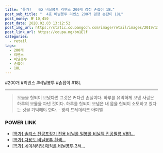 ```yaml
--- 
title: "특가!   4호 비닐봉투 리벤스 200개 검정 손잡이 18L" 
post_sub_title: "  4호 비닐봉투 리벤스 200개 검정 손잡이 18L" 
post_money: ₩ 10,450 
post_date: 2020.02.03 13:12:52 
post_img_url: https://static.coupangcdn.com/image/retail/images/2019/11/22/10/9/3d8fb632-65f1-4434-afce-1f5e4c9b12d7.jpg 
post_link_url: https://coupa.ng/bn1Elf 
categories: 
  - retail 
tags: 
  - 200개 
  - 리벤스 
  - 비닐봉투 
  - 손잡이 
  - 18L 
--- 
```

  #200개 #리벤스 #비닐봉투 #손잡이 #18L 
<hr> 

> 오늘을 헛되이 보냈다면 그것은 커다란 손실이다. 하루를 유익하게 보낸 사람은 하루의 보물을 파낸 것이다. 하루를 헛되이 보냄은 내 몸을 헛되이 소모하고 있다는 것을 기억해야 한다. - 앙리 프레데리크 아미엘 


### POWER LINK

* <a href="https://blog.naver.com/santokki14/221791280104" target="_blank">[특가] 솔리스 진공포장기 전용 비닐롤 밀봉롤 비닐팩 진공필름 VBR...</a>
* <a href="https://blog.naver.com/an0733/221794697153" target="_blank">[특가] 다용도 비닐봉투 흰색...</a>
* <a href="https://blog.naver.com/sakai111/221793104691" target="_blank">[특가] 네이쳐리빙 매직롤 비닐봉투 3색...</a>
